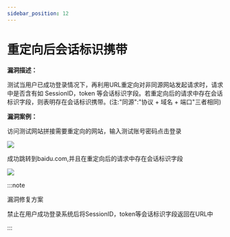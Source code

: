 ```yaml
---
sidebar_position: 12
---
```


# 重定向后会话标识携带

**漏洞描述：**

测试当用户已成功登录情况下，再利用URL重定向对非同源网站发起请求时，请求中是否含有如 SessionID，token 等会话标识字段。若重定向后的请求中存在会话标识字段，则表明存在会话标识携带。(注:"同源":"协议 + 域名 + 端口"三者相同)

**漏洞案例：**

访问测试网站拼接需要重定向的网站，输入测试账号密码点击登录

![](/img/products/yakit/SessionIDCarrying-1.png)

成功跳转到baidu.com,并且在重定向后的请求中存在会话标识字段

![](/img/products/yakit/SessionIDCarrying-2.png)


:::note

漏洞修复方案

禁止在用户成功登录系统后将SessionID，token等会话标识字段返回在URL中

:::


